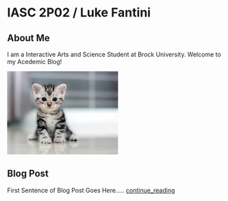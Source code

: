 # IASC 2P02 / Luke Fantini

## About Me

I am a Interactive Arts and Science Student at Brock University. Welcome to my Acedemic Blog!

![](imagez/download.jpg)

## Blog Post

First Sentence of Blog Post Goes Here..... [continue_reading](blog.me)
